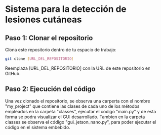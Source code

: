 # Sistema para la detección de lesiones cutáneas
## Paso 1: Clonar el repositorio
Clona este repositorio dentro de tu espacio de trabajo:
```bash
git clone [URL_DEL_REPOSITORIO]
```
Reemplaza [URL_DEL_REPOSITORIO] con la URL de este repositorio en GitHub.

## Paso 2: Ejecución del código
Una vez clonado el repositorio, se observa una carperta con el nombre "my_project" que contiene las clases de cada uno de los métodos empleados en la carpeta "classes", ejecutar el codigo "main.py" y de esta forma se podra visualizar el GUI desarrollado. Tambien en la carpeta classes se observa el código "gui_jetson_nano.py", para poder ejecutar el código en el sistema embebido.

